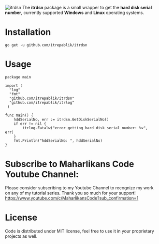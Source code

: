 
![itrdsn](https://user-images.githubusercontent.com/58651329/79629763-a73ee200-817e-11ea-83ae-635fc00f14f7.png)
The **itrdsn** package is a small wrapper to get the **hard disk serial number**, currently supported **Windows** and **Linux** operating systems.

# Installation
```
go get -u github.com/itrepablik/itrdsn
```

# Usage
```
package main

import (
  "log"
  "fmt"
  "github.com/itrepablik/itrdsn"
  "github.com/itrepablik/itrlog"
 )
 
func main() {
	hddSerialNo, err := itrdsn.GetDiskSerialNo()
	if err != nil {
		itrlog.Fatalw("error getting hard disk serial number: %v", err)
	}
	fmt.Println("hddSerialNo: ", hddSerialNo)
}
```

# Subscribe to Maharlikans Code Youtube Channel:
Please consider subscribing to my Youtube Channel to recognize my work on any of my tutorial series. Thank you so much for your support!
https://www.youtube.com/c/MaharlikansCode?sub_confirmation=1

# License
Code is distributed under MIT license, feel free to use it in your proprietary projects as well.
